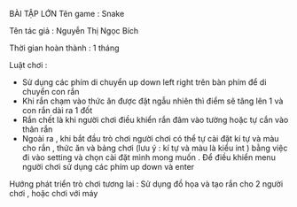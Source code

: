 BÀI TẬP LỚN 
  Tên game : Snake 
  
  Tên tác giả : Nguyễn Thị Ngọc Bích 
  
  Thời gian hoàn thành : 1 tháng 
  
  Luật chơi : 
  - Sử dụng các phím di chuyển up down left right trên bàn phím để di chuyển con rắn 
  - Khi rắn chạm vào thức ăn được đặt ngẫu nhiên thì điểm sẽ tăng lên 1 và con rắn dài ra 1 đốt
  - Rắn chết là khi người chơi điều khiển rắn đâm vào tường hoặc tự cắn vào thân rắn
  - Ngoài ra , khi bắt đầu trò chơi người chơi có thể tự cài đặt kí tự và màu cho rắn , thức ăn và bảng chơi (lưu ý : kí tự và màu là kiểu    int ) bằng việc đi vào setting và chọn cài đặt mình mong muốn  . Để điều khiển menu người chơi sử dụng các phím up down và enter
  
  Hướng phát triển trò chơi tương lai : Sử dụng đồ họa và tạo rắn cho 2 người chơi , hoặc chơi với máy

  
